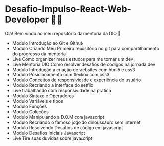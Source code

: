 # Desafio-Impulso-React-Web-Developer :man_student:



Olá! Bem vindo ao meu repositório da mentoria da DIO :wave:

- Modulo Introdução ao Git e Github
- Modulo Criando Meu Primeiro repositório no git para compartilhamento do progresso da mentoria
- Live Como organizer meus estudos para me tornar um dev
- Live Mentoria DIO:Como resolver desafios de codigos na jornada dev
- Modulo Introdução a criação de websites com html5 e css3
- Modulo Posicionamento com flexbox com css3
- Modulo Conceitos de responsividade e experiência do usuário
- Modulo Recriando a interface do netflix
- Live trabalhando com responsividade na pratica
- Modulo Sintaxe e Operadores
- Modulo Variáveis e tipos
- Modulo Funções
- Modulo Coleções
- Modulo Manipulando a D.O.M com javascript
- Modulo Recriando o famoso jogo do dinoussauro sem internet
- Modulo Resolvendo Desafios de código em javascript
- Modulo Desafios Iniciais Javascript
- Live Tire suas duvidas sobre javascript